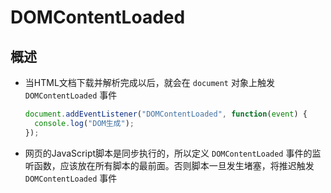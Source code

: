# DOMContentLoaded

## 概述

+ 当HTML文档下载并解析完成以后，就会在 `document` 对象上触发 `DOMContentLoaded` 事件

    ```js
    document.addEventListener("DOMContentLoaded", function(event) {
      console.log("DOM生成");
    });
    ```

+ 网页的JavaScript脚本是同步执行的，所以定义 `DOMContentLoaded` 事件的监听函数，应该放在所有脚本的最前面。否则脚本一旦发生堵塞，将推迟触发 `DOMContentLoaded` 事件
